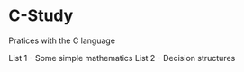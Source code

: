 # C-Study
Pratices with the C language

List 1 - Some simple mathematics
List 2 - Decision structures
